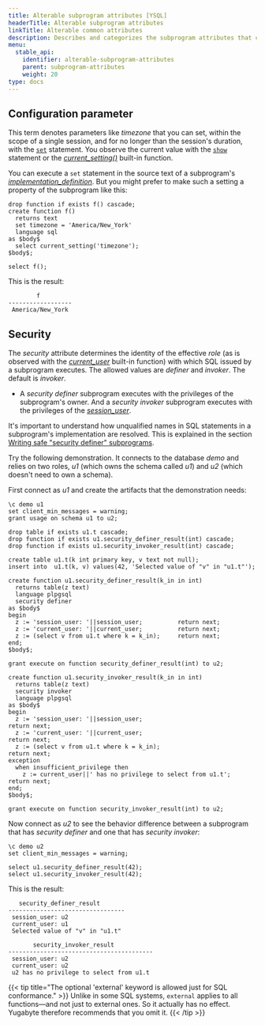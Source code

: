 ```yaml
---
title: Alterable subprogram attributes [YSQL]
headerTitle: Alterable subprogram attributes
linkTitle: Alterable common attributes
description: Describes and categorizes the subprogram attributes that cab be changed with the ALTER statement  [YSQL].
menu:
  stable_api:
    identifier: alterable-subprogram-attributes
    parent: subprogram-attributes
    weight: 20
type: docs
---
```


## Configuration parameter

This term denotes parameters like _timezone_ that you can set, within the scope of a single session, and for no longer than the session's duration, with the [`set`](../../the-sql-language/statements/cmd_set/) statement. You observe the current value with the [`show`](../../the-sql-language/statements/cmd_show/) statement or the _[current_setting()](https://www.postgresql.org/docs/11/functions-admin.html#FUNCTIONS-ADMIN-SET)_ built-in function.

You can execute a `set` statement in the source text of a subprogram's _[implementation_definition](../../syntax_resources/grammar_diagrams/#implementation-definition)_. But you might prefer to make such a setting a property of the subprogram like this:

```plpgsql
drop function if exists f() cascade;
create function f()
  returns text
  set timezone = 'America/New_York'
  language sql
as $body$
  select current_setting('timezone');
$body$;

select f();
```

This is the result:

```output
        f
------------------
 America/New_York
```

## Security

The _security_ attribute determines the identity of the effective _role_ (as is observed with the _[current_user](https://www.postgresql.org/docs/11/functions-info.html#FUNCTIONS-INFO-SESSION-TABLE)_ built-in function) with which SQL issued by a subprogram executes. The allowed values are _definer_ and _invoker_. The default is _invoker_.

- A _security definer_ subprogram executes with the privileges of the subprogram's owner. And a _security invoker_ subprogram executes with the privileges of the _[session_user](https://www.postgresql.org/docs/11/functions-info.html#FUNCTIONS-INFO-SESSION-TABLE)_.

It's important to understand how unqualified names in SQL statements in a subprogram's implementation are resolved. This is explained in the section [ Writing safe "security definer" subprograms](../writing-safe-security-definer-subprograms/).

Try the following demonstration. It connects to the database _demo_ and relies on two roles, _u1_ (which owns the schema called _u1_) and _u2_ (which doesn't need to own a schema).

First connect as _u1_ and create the artifacts that the demonstration needs:

```plpgsql
\c demo u1
set client_min_messages = warning;
grant usage on schema u1 to u2;

drop table if exists u1.t cascade;
drop function if exists u1.security_definer_result(int) cascade;
drop function if exists u1.security_invoker_result(int) cascade;

create table u1.t(k int primary key, v text not null);
insert into  u1.t(k, v) values(42, 'Selected value of "v" in "u1.t"');

create function u1.security_definer_result(k_in in int)
  returns table(z text)
  language plpgsql
  security definer
as $body$
begin
  z := 'session_user: '||session_user;          return next;
  z := 'current_user: '||current_user;          return next;
  z := (select v from u1.t where k = k_in);     return next;
end;
$body$;

grant execute on function security_definer_result(int) to u2;

create function u1.security_invoker_result(k_in in int)
  returns table(z text)
  security invoker
  language plpgsql
as $body$
begin
  z := 'session_user: '||session_user;                               return next;
  z := 'current_user: '||current_user;                               return next;
  z := (select v from u1.t where k = k_in);                          return next;
exception
  when insufficient_privilege then
    z := current_user||' has no privilege to select from u1.t';      return next;
end;
$body$;

grant execute on function security_invoker_result(int) to u2;
```

Now connect as _u2_ to see the behavior difference between a subprogram that has _security definer_ and one that has _security invoker_:

```plpgsql
\c demo u2
set client_min_messages = warning;

select u1.security_definer_result(42);
select u1.security_invoker_result(42);
```

This is the result:

```output
   security_definer_result
---------------------------------
 session_user: u2
 current_user: u1
 Selected value of "v" in "u1.t"

       security_invoker_result
-----------------------------------------
 session_user: u2
 current_user: u2
 u2 has no privilege to select from u1.t
```

{{< tip title="The optional 'external' keyword is allowed just for SQL conformance." >}}
Unlike in some SQL systems, `external` applies to all functions—and not just to external ones. So it actually has no effect. Yugabyte therefore recommends that you omit it.
{{< /tip >}}
